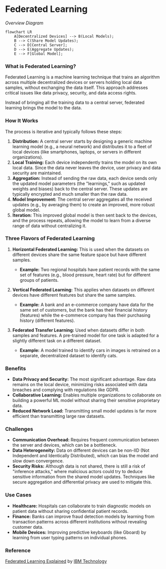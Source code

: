 # Federated Learning

_Overview Diagram_

```mermaid
flowchart LR
    A[Decentralized Devices] --> B(Local Models);
    B --> C(Share Model Updates);
    C --> D[Central Server];
    D --> E(Aggregate Updates);
    E --> F[Global Model];
```

### What is Federated Learning?

Federated Learning is a machine learning technique that trains an algorithm across multiple decentralized devices or servers holding local data samples, without exchanging the data itself. This approach addresses critical issues like data privacy, security, and data access rights.

Instead of bringing all the training data to a central server, federated learning brings the model to the data.

### How It Works

The process is iterative and typically follows these steps:

1.  **Distribution:** A central server starts by designing a generic machine learning model (e.g., a neural network) and distributes it to a fleet of local devices (like smartphones, laptops, or servers in different organizations).
2.  **Local Training:** Each device independently trains the model on its own local data. Since the data never leaves the device, user privacy and data security are maintained.
3.  **Aggregation:** Instead of sending the raw data, each device sends only the updated model parameters (the "learnings," such as updated weights and biases) back to the central server. These updates are typically encrypted and much smaller than the raw data.
4.  **Model Improvement:** The central server aggregates all the received updates (e.g., by averaging them) to create an improved, more robust global model.
5.  **Iteration:** This improved global model is then sent back to the devices, and the process repeats, allowing the model to learn from a diverse range of data without centralizing it.

### Three Flavors of Federated Learning

1.  **Horizontal Federated Learning:** This is used when the datasets on different devices share the same feature space but have different samples.
    - **Example:** Two regional hospitals have patient records with the same set of features (e.g., blood pressure, heart rate) but for different groups of patients.

2.  **Vertical Federated Learning:** This applies when datasets on different devices have different features but share the same samples.
    - **Example:** A bank and an e-commerce company have data for the same set of customers, but the bank has their financial history (features) while the e-commerce company has their purchasing history (different features).

3.  **Federated Transfer Learning:** Used when datasets differ in both samples and features. A pre-trained model for one task is adapted for a slightly different task on a different dataset.
    - **Example:** A model trained to identify cars in images is retrained on a separate, decentralized dataset to identify cats.

### Benefits

- **Data Privacy and Security:** The most significant advantage. Raw data remains on the local device, minimizing risks associated with data breaches and complying with regulations like GDPR.
- **Collaborative Learning:** Enables multiple organizations to collaborate on building a powerful ML model without sharing their sensitive proprietary data.
- **Reduced Network Load:** Transmitting small model updates is far more efficient than transmitting large raw datasets.

### Challenges

- **Communication Overhead:** Requires frequent communication between the server and devices, which can be a bottleneck.
- **Data Heterogeneity:** Data on different devices can be non-IID (Not Independent and Identically Distributed), which can bias the model and slow down convergence.
- **Security Risks:** Although data is not shared, there is still a risk of "inference attacks," where malicious actors could try to deduce sensitive information from the shared model updates. Techniques like secure aggregation and differential privacy are used to mitigate this.

### Use Cases

- **Healthcare:** Hospitals can collaborate to train diagnostic models on patient data without sharing confidential patient records.
- **Finance:** Banks can improve fraud detection models by learning from transaction patterns across different institutions without revealing customer data.
- **Mobile Devices:** Improving predictive keyboards (like Gboard) by learning from user typing patterns on individual phones.

### Reference

[Federated Learning Explained](https://www.youtube.com/watch?v=I23-L3ED0tI) by [IBM Technology](https://www.youtube.com/@IBMTechnology)
